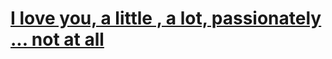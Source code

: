 # [I love you, a little , a lot, passionately ... not at all](https://www.codewars.com/kata/i-love-you-a-little-a-lot-passionately-dot-dot-dot-not-at-all/)
